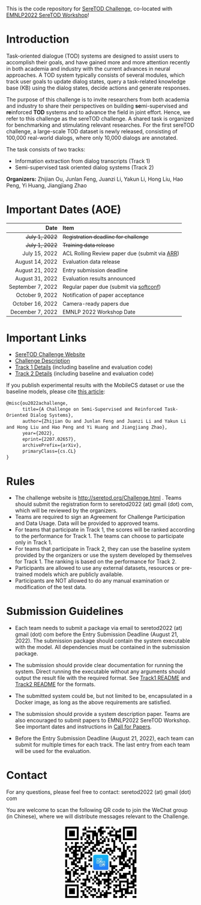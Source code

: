 This is the code repository for [SereTOD Challenge](http://seretod.org/Challenge.html), co-located with [EMNLP2022 SereTOD Workshop](http://seretod.org)!

# Introduction
Task-oriented dialogue (TOD) systems are designed to assist users to accomplish their goals, and have gained more and more attention recently in both academia and
industry with the current advances in neural approaches. A TOD system typically consists of several modules, which track user goals to update dialog states, query a
task-related knowledge base (KB) using the dialog states, decide actions and generate responses. 

The purpose of this challenge is to invite researchers from both academia and industry to share their perspectives on building **se**mi-supervised and **re**inforced **TOD** systems and to advance the field in joint effort.
Hence, we refer to this challenge as the sereTOD challenge.
A shared task is organized for benchmarking and stimulating relevant researches. For the first sereTOD challenge, a large-scale TOD dataset is newly released, consisting of 100,000 real-world dialogs, where only 10,000 dialogs are annotated.

The task consists of two tracks:

* Information extraction from dialog transcripts (Track 1)   
* Semi-supervised task oriented dialog systems (Track 2)

**Organizers:** Zhijian Ou, Junlan Feng, Juanzi Li, Yakun Li, Hong Liu, Hao Peng, Yi Huang, Jiangjiang Zhao

# Important Dates (AOE)
| Date  | Item  |
| ---: | :--- |
| ~~July 1, 2022~~ | ~~Registration deadline for challenge~~ |
| ~~July 1, 2022~~ | ~~Training data release~~ |
| July 15, 2022 | ACL Rolling Review paper due (submit via [ARR](https://aclrollingreview.org/)) |
| August 14, 2022 | Evaluation data release |
| August 21, 2022 | Entry submission deadline |
| August 31, 2022 | Evaluation results announced |
| September 7, 2022 | Regular paper due (submit via [softconf](https://softconf.com/emnlp2022/seretod/)) |
| October 9, 2022 | Notification of paper acceptance |
| October 16, 2022 | Camera-ready papers due |
| December 7, 2022 | EMNLP 2022 Workshop Date |

# Important Links
* [SereTOD Challenge Website](http://seretod.org/Challenge.html)  
* [Challenge Description](http://seretod.org/SereTOD_Challenge_Description_v2.0.pdf)    
* [Track 1 Details](Track1/) (including baseline and evaluation code)
* [Track 2 Details](Track2/) (including baseline and evaluation code) 

If you publish experimental results with the MobileCS dataset or use the baseline models, please cite [this article](http://arxiv.org/abs/2207.02657):
```
@misc{ou2022achallenge,
      title={A Challenge on Semi-Supervised and Reinforced Task-Oriented Dialog Systems}, 
      author={Zhijian Ou and Junlan Feng and Juanzi Li and Yakun Li and Hong Liu and Hao Peng and Yi Huang and Jiangjiang Zhao},
      year={2022},
      eprint={2207.02657},
      archivePrefix={arXiv},
      primaryClass={cs.CL}
}
```

# Rules
* The challenge website is http://seretod.org/Challenge.html . Teams should submit the registration form to seretod2022 (at) gmail (dot) com, which will be reviewed by the organizers. 
* Teams are required to sign an Agreement for Challenge Participation and Data Usage. Data will be provided to approved teams.
* For teams that participate in Track 1, the scores will be ranked according to the performance for Track 1. The teams can choose to participate only in Track 1.
* For teams that participate in Track 2, they can use the baseline system provided by the organizers or use the system developed by themselves for Track 1. The ranking is based on the performance for Track 2.
* Participants are allowed to use any external datasets, resources or pre-trained models which are publicly available.
* Participants are NOT allowed to do any manual examination or modification of the test data.

# Submission Guidelines
* Each team needs to submit a package via email to seretod2022 (at) gmail (dot) com before the Entry Submission Deadline (August 21, 2022). The submission package should contain the system executable with the model. All dependencies must be contained in the submission package.

* The submission should provide clear documentation for running the system. Direct running the executable without any arguments should output the result file with the required format. See [Track1 README](Track1/README.md#SubmissionFormat) and [Track2 README](Track2/README.md#SubmissionFormat) for the formats.

* The submitted system could be, but not limited to be, encapsulated in a Docker image, as long as the above requirements are satisfied.

* The submission should provide a system description paper. Teams are also encouraged to submit papers to EMNLP2022 SereTOD Workshop. See important dates and instructions in [Call for Papers](http://seretod.org/Call%20for%20Papers.html).

* Before the Entry Submission Deadline (August 21, 2022), each team can submit for multiple times for each track. The last entry from each team will be used for the evaluation.

# Contact
For any questions, please feel free to contact: seretod2022 (at) gmail (dot) com

You are welcome to scan the following QR code to join the WeChat group (in Chinese), where we will distribute messages relevant to the Challenge.
<p align="center">
<img src="figs/ewm.png" alt="WeChat QR code" width="200" align="center"/>
</p>
